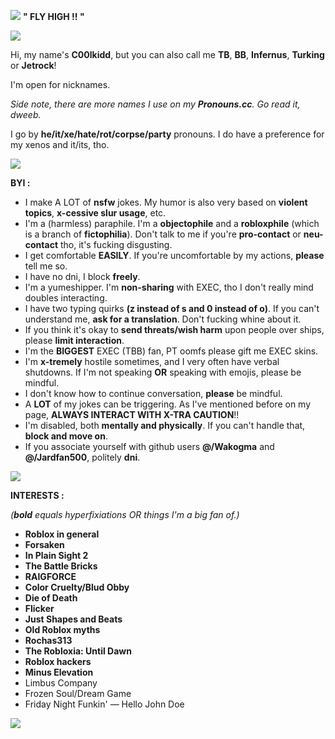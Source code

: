 ![](https://i.postimg.cc/ZqhgbyX8/JRPortrait.png)  **" FLY HIGH !! "**

![](https://i.postimg.cc/T2mtwPqQ/5766fe38.gif)

Hi, my name's **C00lkidd**, but you can also call me **TB**, **BB**, **Infernus**, **Turking** or **Jetrock**!

I'm open for nicknames.

*Side note, there are more names I use on my **Pronouns.cc**. Go read it, dweeb.*

I go by **he/it/xe/hate/rot/corpse/party** pronouns. I do have a preference for my xenos and it/its, tho.

![](https://i.postimg.cc/T2mtwPqQ/5766fe38.gif)

**BYI :**

- I make A LOT of **nsfw** jokes. My humor is also very based on **violent topics**, **x-cessive slur usage**, etc.
- I'm a (harmless) paraphile. I'm a **objectophile** and a **robloxphile** (which is a branch of **fictophilia**). Don't talk to me if you're **pro-contact** or **neu-contact** tho, it's fucking disgusting.
- I get comfortable **EASILY**. If you're uncomfortable by my actions, **please** tell me so.
- I have no dni, I block **freely**.
- I'm a yumeshipper. I'm **non-sharing** with EXEC, tho I don't really mind doubles interacting.
- I have two typing quirks **(z instead of s and 0 instead of o)**. If you can't understand me, **ask for a translation**. Don't fucking whine about it.
- If you think it's okay to **send threats/wish harm** upon people over ships, please **limit interaction**.
- I'm the **BIGGEST** EXEC (TBB) fan, PT oomfs please gift me EXEC skins.
- I'm **x-tremely** hostile sometimes, and I very often have verbal shutdowns. If I'm not speaking **OR** speaking with emojis, please be mindful.
- I don't know how to continue conversation, **please** be mindful.
- A **LOT** of my jokes can be triggering. As I've mentioned before on my page, **ALWAYS INTERACT WITH X-TRA CAUTION**!!
- I'm disabled, both **mentally and physically**. If you can't handle that, **block and move on**.
- If you associate yourself with github users **@/Wakogma** and **@/Jardfan500**, politely **dni**.

![](https://i.postimg.cc/T2mtwPqQ/5766fe38.gif)

**INTERESTS :**

*(***bold*** equals hyperfixiations OR things I'm a big fan of.)*

- **Roblox in general**
- **Forsaken**
- **In Plain Sight 2**
- **The Battle Bricks**
- **RAIGFORCE**
- **Color Cruelty/Blud Obby**
- **Die of Death**
- **Flicker**
- **Just Shapes and Beats**
- **Old Roblox myths**
- **Rochas313**
- **The Robloxia: Until Dawn**
- **Roblox hackers**
- **Minus Elevation**
- Limbus Company
- Frozen Soul/Dream Game
- Friday Night Funkin' — Hello John Doe

![](https://i.postimg.cc/T2mtwPqQ/5766fe38.gif)
